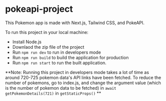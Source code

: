 # pokeapi-project
This Pokemon app is made with Next.js, Tailwind CSS, and PokeAPI. 

To run this project in your local machine:

- Install Node.js
- Downlaod the zip file of the project
- Run `npm run dev` to run in developers mode
- Run `npm run build` to build the application for production
- Run `npm run start` to run the built application.

**Note: Running this project in developers mode takes a lot of time as around 720-725 pokemon data's API links have been fetched. To reduce the number of pokemons, go to index.js, and change the argument value (which is the number of pokemon data to be fetched) in `await getPokemonDetails(721)` in `getStaticProps()` **
